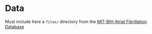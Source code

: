 # Data

Must include here a `files/` directory from the [MIT-BIH Atrial Fibrillation Database](https://physionet.org/content/afdb/1.0.0/)